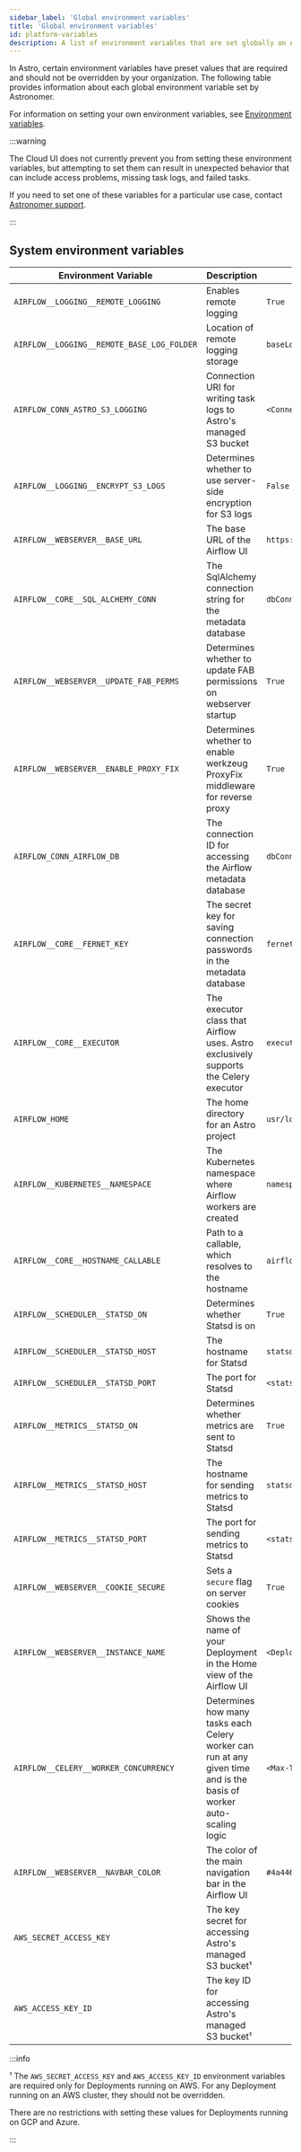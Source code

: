 ```yaml
---
sidebar_label: 'Global environment variables'
title: 'Global environment variables'
id: platform-variables
description: A list of environment variables that are set globally on Astro and should not be modified.
---
```


In Astro, certain environment variables have preset values that are required and should not be overridden by your organization. The following table provides information about each global environment variable set by Astronomer.

For information on setting your own environment variables, see [Environment variables](environment-variables.md).

:::warning 

The Cloud UI does not currently prevent you from setting these environment variables, but attempting to set them can result in unexpected behavior that can include access problems, missing task logs, and failed tasks.

If you need to set one of these variables for a particular use case, contact [Astronomer support](https://cloud.astronomer.io/support).

:::

## System environment variables

| Environment Variable                       | Description                                                                                                          | Value                                   |
| ------------------------------------------ | -------------------------------------------------------------------------------------------------------------------- | --------------------------------------- |
| `AIRFLOW__LOGGING__REMOTE_LOGGING`         | Enables remote logging                                                                                               | `True`                                  |
| `AIRFLOW__LOGGING__REMOTE_BASE_LOG_FOLDER` | Location of remote logging storage                                                                                   | `baseLogFolder`                         |
| `AIRFLOW_CONN_ASTRO_S3_LOGGING`            | Connection URI for writing task logs to Astro's managed S3 bucket                                                    | `<Connection-URI>`                      |
| `AIRFLOW__LOGGING__ENCRYPT_S3_LOGS`        | Determines whether to use server-side encryption for S3 logs                                                         | `False`                                 |
| `AIRFLOW__WEBSERVER__BASE_URL`             | The base URL of the Airflow UI                                                                                       | `https://${fullIngressHostname}`        |
| `AIRFLOW__CORE__SQL_ALCHEMY_CONN`          | The SqlAlchemy connection string for the metadata database                                                           | `dbConnSecret`                          |
| `AIRFLOW__WEBSERVER__UPDATE_FAB_PERMS`     | Determines whether to update FAB permissions on webserver startup                                                    | `True`                                  |
| `AIRFLOW__WEBSERVER__ENABLE_PROXY_FIX`     | Determines whether to enable werkzeug ProxyFix middleware for reverse proxy                                          | `True`                                  |
| `AIRFLOW_CONN_AIRFLOW_DB`                  | The connection ID for accessing the Airflow metadata database                                                        | `dbConnSecret`                          |
| `AIRFLOW__CORE__FERNET_KEY`                | The secret key for saving connection passwords in the metadata database                                              | `fernetKeySecret`                       |
| `AIRFLOW__CORE__EXECUTOR`                  | The executor class that Airflow uses. Astro exclusively supports the Celery executor                                 | `executor`                              |
| `AIRFLOW_HOME`                             | The home directory for an Astro project                                                                              | `usr/local/airflow`                     |
| `AIRFLOW__KUBERNETES__NAMESPACE`           | The Kubernetes namespace where Airflow workers are created                                                           | `namespace`                             |
| `AIRFLOW__CORE__HOSTNAME_CALLABLE`         | Path to a callable, which resolves to the hostname                                                                   | `airflow.utils.net.get_host_ip_address` |
| `AIRFLOW__SCHEDULER__STATSD_ON`            | Determines whether Statsd is on                                                                                      | `True`                                  |
| `AIRFLOW__SCHEDULER__STATSD_HOST`          | The hostname for Statsd                                                                                              | `statsd.Hostname`                       |
| `AIRFLOW__SCHEDULER__STATSD_PORT`          | The port for Statsd                                                                                                  | `<statsd-port>`                         |
| `AIRFLOW__METRICS__STATSD_ON`              | Determines whether metrics are sent to Statsd                                                                        | `True`                                  |
| `AIRFLOW__METRICS__STATSD_HOST`            | The hostname for sending metrics to Statsd                                                                           | `statsd.Hostname`                       |
| `AIRFLOW__METRICS__STATSD_PORT`            | The port for sending metrics to Statsd                                                                               | `<statsd-metrics-port>`                 |
| `AIRFLOW__WEBSERVER__COOKIE_SECURE`        | Sets a `secure` flag on server cookies                                                                               | `True`                                  |
| `AIRFLOW__WEBSERVER__INSTANCE_NAME`        | Shows the name of your Deployment in the Home view of the Airflow UI                                                 | `<Deployment-Name>`                     |
| `AIRFLOW__CELERY__WORKER_CONCURRENCY`      | Determines how many tasks each Celery worker can run at any given time and is the basis of worker auto-scaling logic | `<Max-Tasks-Per-Worker>`                |
| `AIRFLOW__WEBSERVER__NAVBAR_COLOR`         | The color of the main navigation bar in the Airflow UI                                                               | `#4a4466`                               |
| `AWS_SECRET_ACCESS_KEY`       | The key secret for accessing Astro's managed S3 bucket¹           |
| `AWS_ACCESS_KEY_ID`  | The key ID for accessing Astro's managed S3 bucket¹ |

:::info 

¹ The `AWS_SECRET_ACCESS_KEY` and `AWS_ACCESS_KEY_ID` environment variables are required only for Deployments running on AWS. For any Deployment running on an AWS cluster, they should not be overridden.

There are no restrictions with setting these values for Deployments running on GCP and Azure.

:::